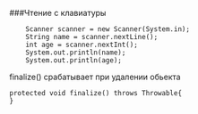 ###Чтение с клавиатуры
````
    Scanner scanner = new Scanner(System.in);
    String name = scanner.nextLine();
    int age = scanner.nextInt();
    System.out.println(name);
    System.out.println(age);
````

finalize() срабатывает при удалении обьекта

    protected void finalize() throws Throwable{
    }